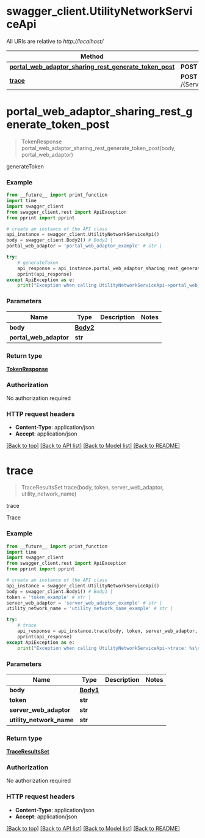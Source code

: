 # swagger_client.UtilityNetworkServiceApi

All URIs are relative to *http://localhost/*

Method | HTTP request | Description
------------- | ------------- | -------------
[**portal_web_adaptor_sharing_rest_generate_token_post**](UtilityNetworkServiceApi.md#portal_web_adaptor_sharing_rest_generate_token_post) | **POST** /{PortalWebAdaptor}/sharing/rest/generateToken | generateToken
[**trace**](UtilityNetworkServiceApi.md#trace) | **POST** /{ServerWebAdaptor}/rest/services/{UtilityNetworkName}/UtilityNetworkServer/trace | trace

# **portal_web_adaptor_sharing_rest_generate_token_post**
> TokenResponse portal_web_adaptor_sharing_rest_generate_token_post(body, portal_web_adaptor)

generateToken

### Example
```python
from __future__ import print_function
import time
import swagger_client
from swagger_client.rest import ApiException
from pprint import pprint

# create an instance of the API class
api_instance = swagger_client.UtilityNetworkServiceApi()
body = swagger_client.Body2() # Body2 | 
portal_web_adaptor = 'portal_web_adaptor_example' # str | 

try:
    # generateToken
    api_response = api_instance.portal_web_adaptor_sharing_rest_generate_token_post(body, portal_web_adaptor)
    pprint(api_response)
except ApiException as e:
    print("Exception when calling UtilityNetworkServiceApi->portal_web_adaptor_sharing_rest_generate_token_post: %s\n" % e)
```

### Parameters

Name | Type | Description  | Notes
------------- | ------------- | ------------- | -------------
 **body** | [**Body2**](Body2.md)|  | 
 **portal_web_adaptor** | **str**|  | 

### Return type

[**TokenResponse**](TokenResponse.md)

### Authorization

No authorization required

### HTTP request headers

 - **Content-Type**: application/json
 - **Accept**: application/json

[[Back to top]](#) [[Back to API list]](../README.md#documentation-for-api-endpoints) [[Back to Model list]](../README.md#documentation-for-models) [[Back to README]](../README.md)

# **trace**
> TraceResultsSet trace(body, token, server_web_adaptor, utility_network_name)

trace

Trace

### Example
```python
from __future__ import print_function
import time
import swagger_client
from swagger_client.rest import ApiException
from pprint import pprint

# create an instance of the API class
api_instance = swagger_client.UtilityNetworkServiceApi()
body = swagger_client.Body1() # Body1 | 
token = 'token_example' # str | 
server_web_adaptor = 'server_web_adaptor_example' # str | 
utility_network_name = 'utility_network_name_example' # str | 

try:
    # trace
    api_response = api_instance.trace(body, token, server_web_adaptor, utility_network_name)
    pprint(api_response)
except ApiException as e:
    print("Exception when calling UtilityNetworkServiceApi->trace: %s\n" % e)
```

### Parameters

Name | Type | Description  | Notes
------------- | ------------- | ------------- | -------------
 **body** | [**Body1**](Body1.md)|  | 
 **token** | **str**|  | 
 **server_web_adaptor** | **str**|  | 
 **utility_network_name** | **str**|  | 

### Return type

[**TraceResultsSet**](TraceResultsSet.md)

### Authorization

No authorization required

### HTTP request headers

 - **Content-Type**: application/json
 - **Accept**: application/json

[[Back to top]](#) [[Back to API list]](../README.md#documentation-for-api-endpoints) [[Back to Model list]](../README.md#documentation-for-models) [[Back to README]](../README.md)

